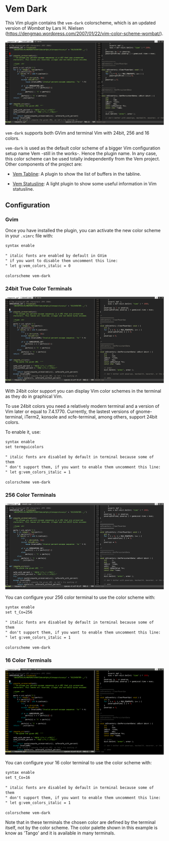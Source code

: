 
Vem Dark
========

This Vim plugin contains the `vem-dark` colorscheme, which is an updated
version of *Wombat* by Lars H. Nielsen
(https://dengmao.wordpress.com/2007/01/22/vim-color-scheme-wombat/).

![Screenshot](screenshots/vem-dark-gui.png)

`vem-dark` supports both GVim and terminal Vim with 24bit, 256 and 16 colors.

`vem-dark` is used as the default color scheme of a bigger Vim configuration
setup name Vem -still in the works-. Hence the plugin name. In any case, this
color scheme can be used totally independently from the Vem project. Other
components of the project are:

* [Vem Tabline](https://github.com/pacha/vem-tabline): A plugin to show the
  list of buffers in the tabline.

* [Vem Statusline](https://github.com/pacha/vem-statusline): A light plugin
  to show some useful information in Vim statusline.


## Configuration

### Gvim

Once you have installed the plugin, you can activate the new color scheme
in your `.vimrc` file with:
```
syntax enable

" italic fonts are enabled by default in GVim
" if you want to disable them uncomment this line:
" let g:vem_colors_italic = 0

colorscheme vem-dark
```

### 24bit True Color Terminals

![Screenshot](screenshots/vem-dark-24bit.png)

With 24bit color support you can display Vim color schemes in the terminal
as they do in graphical Vim.

To use 24bit colors you need a relatively modern terminal and a version of Vim
later or equal to 7.4.1770. Currently, the lastest versions of gnome-terminal,
iTerm2, konsole and xcfe-terminal, among others, support 24bit colors.

To enable it, use:
```
syntax enable
set termguicolors

" italic fonts are disabled by default in terminal because some of them
" don't support them, if you want to enable them uncomment this line:
" let g:vem_colors_italic = 1

colorscheme vem-dark
```

### 256 Color Terminals

![Screenshot](screenshots/vem-dark-256.png)

You can configure your 256 color terminal to use the color scheme with:
```
syntax enable
set t_Co=256

" italic fonts are disabled by default in terminal because some of them
" don't support them, if you want to enable them uncomment this line:
" let g:vem_colors_italic = 1

colorscheme vem-dark
```
### 16 Color Terminals

![Screenshot](screenshots/vem-dark-16.png)

You can configure your 16 color terminal to use the color scheme with:
```
syntax enable
set t_Co=16

" italic fonts are disabled by default in terminal because some of them
" don't support them, if you want to enable them uncomment this line:
" let g:vem_colors_italic = 1

colorscheme vem-dark
```
Note that in these terminals the chosen color are defined by the
terminal itself, not by the color scheme. The color palette shown in
this example is know as 'Tango' and it is available in many terminals.

